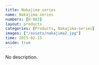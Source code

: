 ```yaml
---
title: Nakajima series
name: Nakajima series
numbers: [H-003]
layout: products
categories: [Products, Nakajima-series]
images: ["/assets/nakajima2.jpg"]
time: 2015-02-15
aside: true
---
```


No description.

